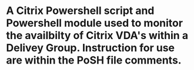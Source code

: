# A Citrix Powershell script and Powershell module used to monitor the availbilty of Citrix VDA's within a Delivey Group. Instruction for use are within the PoSH file comments. 
